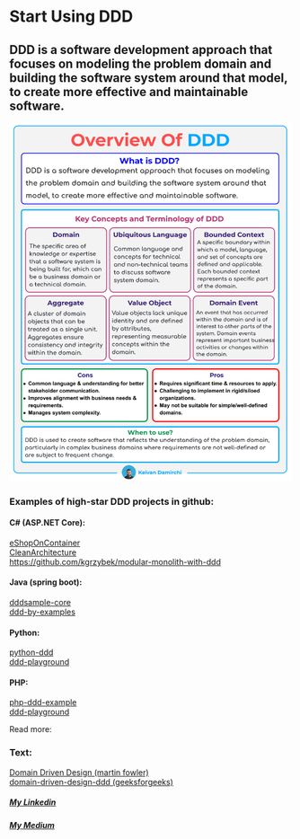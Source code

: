 # Start Using DDD

<h2>DDD is a software development approach that focuses on modeling the problem domain and building the software system around that model, to create more effective and maintainable software.</h2>

<img src="https://github.com/kavaan/ddd/blob/main/ddd%20(2).png"/>

<h3>Examples of high-star DDD projects in github:</h3>

<h4>C# (ASP.NET Core):</h4>
<a href="https://github.com/dotnet-architecture/eShopOnContainer">eShopOnContainer</a><br/>
<a href="https://github.com/ardalis/CleanArchitecture">CleanArchitecture</a><br/>
<a href="modular-monolith-with-ddd">https://github.com/kgrzybek/modular-monolith-with-ddd</a>

<h4>Java (spring boot):</h4>
<a href="https://github.com/citerus/dddsample-core">dddsample-core</a><br/>
<a href="https://github.com/ddd-by-examples/library">ddd-by-examples</a>

<h4>Python:</h4>
<a href="https://github.com/pgorecki/python-ddd">python-ddd</a><br/>
<a href="https://github.com/jorge07/ddd-playground">ddd-playground</a>

<h4>PHP:</h4>
<a href="https://github.com/CodelyTV/php-ddd-example">php-ddd-example</a><br/>
<a href="https://github.com/jorge07/ddd-playground">ddd-playground</a>

Read more:
<h3>Text:</h3>
<a href="https://martinfowler.com/bliki/DomainDrivenDesign.html">Domain Driven Design (martin fowler)</a><br/>
<a href="https://www.geeksforgeeks.org/domain-driven-design-ddd">domain-driven-design-ddd (geeksforgeeks)</a>

<h5><a href="https://github.com/kavaan
Medium: https://medium.com/@KeivanDamirchi">My Linkedin</a></h5>
<h5><a href="https://medium.com/@KeivanDamirchi">My Medium</a></h5>
